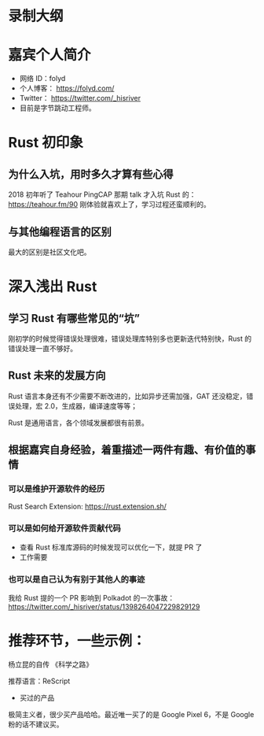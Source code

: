 # 录制大纲

# 嘉宾个人简介
  - 网络 ID：folyd
  - 个人博客： https://folyd.com/
  - Twitter： https://twitter.com/_hisriver
  - 目前是字节跳动工程师。

# Rust 初印象

## 为什么入坑，用时多久才算有些心得

2018 初年听了 Teahour PingCAP 那期 talk 才入坑 Rust 的：https://teahour.fm/90
刚体验就喜欢上了，学习过程还蛮顺利的。
  
## 与其他编程语言的区别

最大的区别是社区文化吧。

# 深入浅出 Rust

## 学习 Rust 有哪些常见的“坑”

刚初学的时候觉得错误处理很难，错误处理库特别多也更新迭代特别快，Rust 的错误处理一直不够好。

## Rust 未来的发展方向

Rust 语言本身还有不少需要不断改进的，比如异步还需加强，GAT 还没稳定，错误处理，宏 2.0，生成器，编译速度等等；

Rust 是通用语言，各个领域发展都很有前景。

## 根据嘉宾自身经验，着重描述一两件有趣、有价值的事情

### 可以是维护开源软件的经历

Rust Search Extension: https://rust.extension.sh/

### 可以是如何给开源软件贡献代码

- 查看 Rust 标准库源码的时候发现可以优化一下，就提 PR 了
- 工作需要

### 也可以是自己认为有别于其他人的事迹

我给 Rust 提的一个 PR 影响到 Polkadot 的一次事故：https://twitter.com/_hisriver/status/1398264047229829129

# 推荐环节，一些示例：

杨立昆的自传 《科学之路》

推荐语言：ReScript

- 买过的产品

极简主义者，很少买产品哈哈。最近唯一买了的是 Google Pixel 6，不是 Google 粉的话不建议买。
